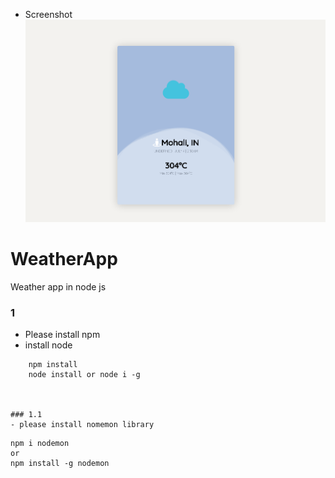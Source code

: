 - Screenshot
![Alt text](image.png)

# WeatherApp
Weather app in node js

### 1
- Please install npm
- install node 

```
    npm install
    node install or node i -g
    


### 1.1
- please install nomemon library
```
    npm i nodemon
    or 
    npm install -g nodemon

```